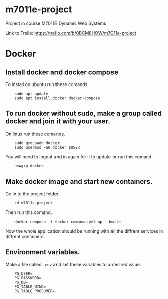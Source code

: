 # m7011e-project
Project in course M7011E Dynamic Web Systems

Link to Trello: https://trello.com/b/0BCM8HOW/m7011e-project


# Docker

## Install docker and docker compose
To install on ubuntu run these comands.
```
    sudo apt update
    sudo apt install docker docker-compose
```

## To run docker without sudo, make a group called docker and join it with your user. 
On linux run these comands.
```
    sudo groupadd docker
    sudo usermod -aG docker $USER
```
You will need to logout and in again for it to update or run this comand.
```
    newgrp docker 
```

## Make docker image and start new containers.
Go in to the project folder.
```
    cd m7011e-project
```
Then run this comand.
```
    docker-compose -f docker-compose.yml up --build
```
Now the whole application should be running with all the diffrent services in diffrent containers.

## Environment variables.
Make a file called `.env` and set these variables to a desired value.
```
    PG_USER=
    PG_PASSWORD=
    PG_DB=
    PG_TABLE_WIND=
    PG_TABLE_PROSUMER=
```
